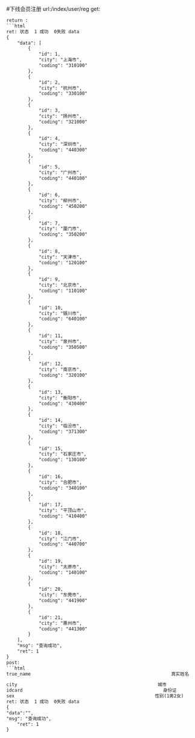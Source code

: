 #下线会员注册
url:/index/user/reg
get:
```html
return :
```html
ret: 状态  1 成功  0失败 data
{
    "data": [
        {
            "id": 1,
            "city": "上海市",
            "coding": "310100"
        },
        {
            "id": 2,
            "city": "杭州市",
            "coding": "330100"
        },
        {
            "id": 3,
            "city": "扬州市",
            "coding": "321000"
        },
        {
            "id": 4,
            "city": "深圳市",
            "coding": "440300"
        },
        {
            "id": 5,
            "city": "广州市",
            "coding": "440100"
        },
        {
            "id": 6,
            "city": "柳州市",
            "coding": "450200"
        },
        {
            "id": 7,
            "city": "厦门市",
            "coding": "350200"
        },
        {
            "id": 8,
            "city": "天津市",
            "coding": "120100"
        },
        {
            "id": 9,
            "city": "北京市",
            "coding": "110100"
        },
        {
            "id": 10,
            "city": "银川市",
            "coding": "640100"
        },
        {
            "id": 11,
            "city": "泉州市",
            "coding": "350500"
        },
        {
            "id": 12,
            "city": "南京市",
            "coding": "320100"
        },
        {
            "id": 13,
            "city": "衡阳市",
            "coding": "430400"
        },
        {
            "id": 14,
            "city": "临汾市",
            "coding": "371300"
        },
        {
            "id": 15,
            "city": "石家庄市",
            "coding": "130100"
        },
        {
            "id": 16,
            "city": "合肥市",
            "coding": "340100"
        },
        {
            "id": 17,
            "city": "平顶山市",
            "coding": "410400"
        },
        {
            "id": 18,
            "city": "江门市",
            "coding": "440700"
        },
        {
            "id": 19,
            "city": "太原市",
            "coding": "140100"
        },
        {
            "id": 20,
            "city": "东莞市",
            "coding": "441900"
        },
        {
            "id": 21,
            "city": "惠州市",
            "coding": "441300"
        }
    ],
    "msg": "查询成功",
    "ret": 1
}
post:
```html
true_name                                                    真实姓名

city                                                    城市
idcard                                                    身份证
sex                                                    性别(1男2女)
ret: 状态  1 成功  0失败 data
{
"data":"",
"msg": "查询成功",
    "ret": 1
}
